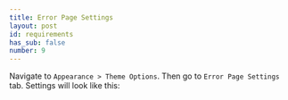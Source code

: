 ```yaml
---
title: Error Page Settings
layout: post
id: requirements
has_sub: false
number: 9
---
```


Navigate to `Appearance > Theme Options`. Then go to `Error Page Settings` tab. Settings will look like this:

<img alt="" src="{{ 'assets/images/21.jpg' | relative_url }}">

<img alt="" src="{{ 'assets/images/22.jpg' | relative_url }}">

